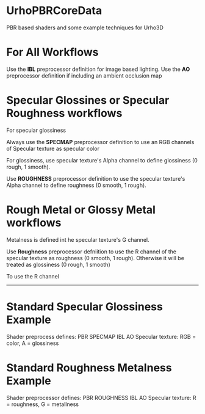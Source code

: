 # UrhoPBRCoreData

PBR based shaders and some example techniques for Urho3D

# For All Workflows

Use the **IBL** preprocessor definition for image based lighting.
Use the **AO** preprocessor definition if including an ambient occlusion map

# Specular Glossines or Specular Roughness workflows

For specular glossiness

Always use the **SPECMAP** preprocessor definition to use an RGB channels of Specular texture as specular color

For glossiness, use specular texture's Alpha channel to define glossiness (0 rough, 1 smooth).

Use **ROUGHNESS** preprocessor definition to use the specular texture's Alpha channel to define roughness (0 smooth, 1 rough).

# Rough Metal or Glossy Metal workflows

Metalness is defined int he specular texture's G channel.

Use **Roughness** preprocessor defniition to use the R channel of the specular texture as roughness (0 smooth, 1 rough). Otherwise it will be treated as glossiness (0 rough, 1 smooth)

To use the R channel

---

# Standard Specular Glossiness Example

Shader preprocess defines: PBR SPECMAP IBL AO
Specular texture: RGB = color, A = glossiness

# Standard Roughness Metalness Example

Shader preprocessor defines: PBR ROUGHNESS IBL AO
Specular texture: R = roughness, G = metallness
